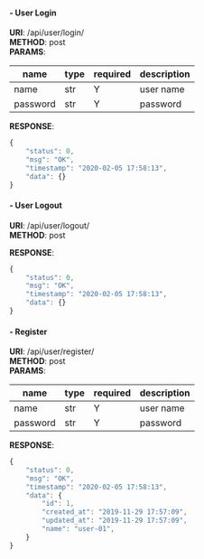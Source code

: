 #### - User Login
**URI**: /api/user/login/<br />
**METHOD**: post<br />
**PARAMS**:

| name | type | required | description |
| -------- | -------- |-------- | -------- |
| name | str | Y |  user name|
| password | str | Y | password|

**RESPONSE**:
```javascript
{
    "status": 0,
    "msg": "OK",
    "timestamp": "2020-02-05 17:58:13",
    "data": {}
}
```

#### - User Logout
**URI**: /api/user/logout/<br />
**METHOD**: post<br />

**RESPONSE**:
```javascript
{
    "status": 0,
    "msg": "OK",
    "timestamp": "2020-02-05 17:58:13",
    "data": {}
}
```

#### - Register 
**URI**: /api/user/register/<br />
**METHOD**: post<br />
**PARAMS**:

| name | type | required | description |
| -------- | -------- |-------- | -------- |
| name | str | Y | user name |
| password | str | Y | password |

**RESPONSE**:
```javascript
{
    "status": 0,
    "msg": "OK",
    "timestamp": "2020-02-05 17:58:13",
    "data": {
        "id": 1,
        "created_at": "2019-11-29 17:57:09",
        "updated_at": "2019-11-29 17:57:09",
        "name": "user-01",
    }
}
```
